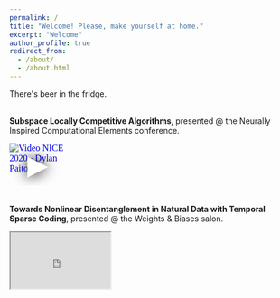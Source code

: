 ```yaml
---
permalink: /
title: "Welcome! Please, make yourself at home."
excerpt: "Welcome"
author_profile: true
redirect_from: 
  - /about/
  - /about.html
---
```


There's beer in the fridge.

<br><strong>Subspace Locally Competitive Algorithms</strong>,
presented @ the Neurally Inspired Computational Elements conference.
<iframe
    width="100"
    height="77"
    src="https://www.youtube-nocookie.com/embed/X3TOohLp4jk&w=100&h=77"
    srcdoc="<style>*{padding:0;margin:0;overflow:hidden}html,body{height:100%}img,span{position:absolute;width:100%;top:0;bottom:0;margin:auto}span{height:1.5em;text-align:center;font:48px/1.5 sans-serif;color:white;text-shadow:0 0 0.5em black}</style><a href=https://www.youtube.com/embed/X3TOohLp4jk?autoplay=0><img src=https://img.youtube.com/vi/X3TOohLp4jk/hqdefault.jpg alt='Video NICE 2020 - Dylan Paiton'><span>▶</span></a>"
    title="NICE 2021 Dylan Paiton"
    frameborder="0"
    allow="accelerometer; autoplay; clipboard-write; encrypted-media; gyroscope; picture-in-picture"
    allowfullscreen>
</iframe>

<br><strong>Towards Nonlinear Disentanglement in Natural Data with Temporal Sparse Coding</strong>,
presented @ the Weights & Biases salon.
<iframe width="177" height="100"
src="https://www.youtube.com/embed/h9SYmFTrW8U">
</iframe>

